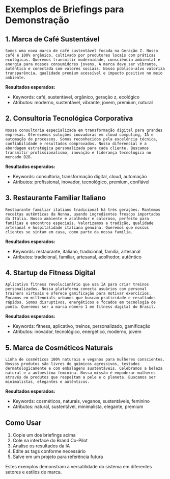 # Exemplos de Briefings para Demonstração

## 1. Marca de Café Sustentável

```
Somos uma nova marca de café sustentável focada na Geração Z. Nosso café é 100% orgânico, cultivado por produtores locais com práticas ecológicas. Queremos transmitir modernidade, consciência ambiental e energia para nossos consumidores jovens. A marca deve ser vibrante, autêntica e conectada com valores sociais. Nosso público-alvo valoriza transparência, qualidade premium acessível e impacto positivo no meio ambiente.
```

**Resultados esperados:**
- Keywords: café, sustentável, orgânico, geração z, ecológico
- Atributos: moderno, sustentável, vibrante, jovem, premium, natural

## 2. Consultoria Tecnológica Corporativa

```
Nossa consultoria especializada em transformação digital para grandes empresas. Oferecemos soluções inovadoras em cloud computing, IA e automação de processos. Somos reconhecidos pela excelência técnica, confiabilidade e resultados comprovados. Nosso diferencial é a abordagem estratégica personalizada para cada cliente. Buscamos transmitir profissionalismo, inovação e liderança tecnológica no mercado B2B.
```

**Resultados esperados:**
- Keywords: consultoria, transformação digital, cloud, automação
- Atributos: profissional, inovador, tecnológico, premium, confiável

## 3. Restaurante Familiar Italiano

```
Restaurante familiar italiano tradicional há três gerações. Mantemos receitas autênticas da Nonna, usando ingredientes frescos importados da Itália. Nosso ambiente é acolhedor e caloroso, perfeito para famílias e encontros especiais. Valorizamos a tradição, qualidade artesanal e hospitalidade italiana genuína. Queremos que nossos clientes se sintam em casa, como parte da nossa família.
```

**Resultados esperados:**
- Keywords: restaurante, italiano, tradicional, família, artesanal
- Atributos: tradicional, familiar, artesanal, acolhedor, autêntico

## 4. Startup de Fitness Digital

```
Aplicativo fitness revolucionário que usa IA para criar treinos personalizados. Nossa plataforma conecta usuários com personal trainers virtuais e oferece gamificação para motivar exercícios. Focamos em millennials urbanos que buscam praticidade e resultados rápidos. Somos disruptivos, energéticos e focados em tecnologia de ponta. Queremos ser a marca número 1 em fitness digital do Brasil.
```

**Resultados esperados:**
- Keywords: fitness, aplicativo, treinos, personalizado, gamificação
- Atributos: inovador, tecnológico, energético, moderno, jovem

## 5. Marca de Cosméticos Naturais

```
Linha de cosméticos 100% naturais e veganos para mulheres conscientes. Nossos produtos são livres de químicos agressivos, testados dermatologicamente e com embalagens sustentáveis. Celebramos a beleza natural e a autoestima feminina. Nossa missão é empoderar mulheres através de produtos que respeitam a pele e o planeta. Buscamos ser minimalistas, elegantes e autênticos.
```

**Resultados esperados:**
- Keywords: cosméticos, naturais, veganos, sustentáveis, feminino
- Atributos: natural, sustentável, minimalista, elegante, premium

## Como Usar

1. Copie um dos briefings acima
2. Cole na interface do Brand Co-Pilot
3. Analise os resultados da IA
4. Edite as tags conforme necessário
5. Salve em um projeto para referência futura

Estes exemplos demonstram a versatilidade do sistema em diferentes setores e estilos de marca.